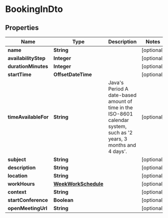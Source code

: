 

# BookingInDto


## Properties

| Name | Type | Description | Notes |
|------------ | ------------- | ------------- | -------------|
|**name** | **String** |  |  [optional] |
|**availabilityStep** | **Integer** |  |  [optional] |
|**durationMinutes** | **Integer** |  |  [optional] |
|**startTime** | **OffsetDateTime** |  |  [optional] |
|**timeAvailableFor** | **String** | Java&#39;s Period A date-based amount of time in the ISO-8601 calendar system, such as &#39;2 years, 3 months and 4 days&#39;. |  [optional] |
|**subject** | **String** |  |  [optional] |
|**description** | **String** |  |  [optional] |
|**location** | **String** |  |  [optional] |
|**workHours** | [**WeekWorkSchedule**](WeekWorkSchedule.md) |  |  [optional] |
|**context** | **String** |  |  [optional] |
|**startConference** | **Boolean** |  |  [optional] |
|**openMeetingUrl** | **String** |  |  [optional] |



